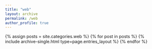 ```yaml
---
title: "web"
layout: archive
permalink: /web
author_profile: true
---
```



{% assign posts = site.categories.web %}
{% for post in posts %} {% include archive-single.html type=page.entries_layout %} {% endfor %}

